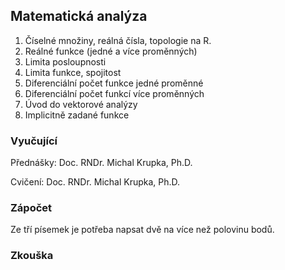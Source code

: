 ## Matematická analýza
1. Číselné množiny, reálná čísla, topologie na R.
2. Reálné funkce (jedné a více proměnných)
3. Limita posloupnosti
4. Limita funkce, spojitost
5. Diferenciální počet funkce jedné proměnné
6. Diferenciální počet funkcí více proměnných
7. Úvod do vektorové analýzy
8. Implicitně zadané funkce

### Vyučující
Přednášky: Doc. RNDr. Michal Krupka, Ph.D.

Cvičení: Doc. RNDr. Michal Krupka, Ph.D.

### Zápočet
Ze tří písemek je potřeba napsat dvě na více než polovinu bodů.

### Zkouška
